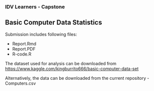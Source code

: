 ### IDV Learners - Capstone
## Basic Computer Data Statistics
Submission includes following files:

* Report.Rmd
* Report.PDF
* R-code.R


The dataset used for analysis can be downloaded from https://www.kaggle.com/kingburrito666/basic-computer-data-set

Alternatively, the data can be downloaded from the current repository - Computers.csv
